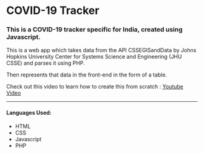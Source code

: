 # COVID-19 Tracker 
### This is a COVID-19 tracker specific for India, created using Javascript.

This is a web app which takes data from the API CSSEGISandData by Johns Hopkins University Center for Systems Science and Engineering (JHU CSSE) and parses it using PHP.

Then represents that data in the front-end in the form of a table.

Check out this video to learn how to create this from scratch : [Youtube Video](https://www.youtube.com/watch?v=i1cfjELbNR4)

---

#### Languages Used:
* HTML
* CSS
* Javascript
* PHP

